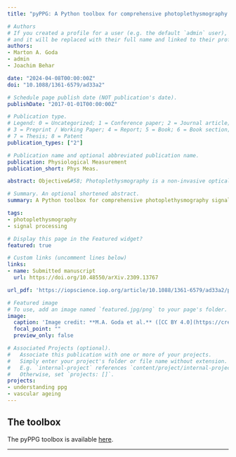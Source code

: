 ```yaml
---
title: "pyPPG: A Python toolbox for comprehensive photoplethysmography signal analysis"

# Authors
# If you created a profile for a user (e.g. the default `admin` user), write the username (folder name) here 
# and it will be replaced with their full name and linked to their profile.
authors:
- Marton A. Goda
- admin
- Joachim Behar

date: "2024-04-08T00:00:00Z"
doi: "10.1088/1361-6579/ad33a2"

# Schedule page publish date (NOT publication's date).
publishDate: "2017-01-01T00:00:00Z"

# Publication type.
# Legend: 0 = Uncategorized; 1 = Conference paper; 2 = Journal article;
# 3 = Preprint / Working Paper; 4 = Report; 5 = Book; 6 = Book section;
# 7 = Thesis; 8 = Patent
publication_types: ["2"]

# Publication name and optional abbreviated publication name.
publication: Physiological Measurement
publication_short: Phys Meas.

abstract: Objective&#58; Photoplethysmography is a non-invasive optical technique that measures changes in blood volume within tissues. It is commonly and being increasingly used for a variety of research and clinical applications to assess vascular dynamics and physiological parameters. Yet, contrary to heart rate variability measures, a field which has seen the development of stable standards and advanced toolboxes and software, no such standards and limited open tools exist for continuous photoplethysmogram (PPG) analysis. Consequently, the primary objective of this research was to identify, standardize, implement and validate key digital PPG biomarkers. Approach&#58; This work describes the creation of a standard Python toolbox, denoted pyPPG, for long-term continuous PPG time-series analysis and demonstrates the detection and computation of a high number of fiducial points and digital biomarkers using a standard fingerbased transmission pulse oximeter. Main results&#58; The improved PPG peak detector had an F1-score of 88.19&#37; for the state-of-the-art benchmark when evaluated on 2054 adult polysomnography recordings totaling over 91 million reference beats. The algorithm outperformed the open-source original Matlab implementation by approximately 5&#37; when benchmarked on a subset of 100 randomly selected MESA recordings. More than 3000 fiducial points were manually annotated by two annotators in order to validate the fiducial points detector. The detector consistently demonstrated high performance, with a mean absolute error of less than 10 ms for all fiducial points. Significance&#58; Based on these fiducial points, pyPPG engineered a set of 74 PPG biomarkers. Studying PPG time-series variability using pyPPG can enhance our understanding of the manifestations and etiology of diseases. This toolbox can also be used for biomarker engineering in training data-driven models. pyPPG is available on https://physiozoo.com/.

# Summary. An optional shortened abstract.
summary: A Python toolbox for comprehensive photoplethysmography signal analysis

tags:
- photoplethysmography
- signal processing

# Display this page in the Featured widget?
featured: true

# Custom links (uncomment lines below)
links:
- name: Submitted manuscript
  url: https://doi.org/10.48550/arXiv.2309.13767

url_pdf: 'https://iopscience.iop.org/article/10.1088/1361-6579/ad33a2/pdf'

# Featured image
# To use, add an image named `featured.jpg/png` to your page's folder. 
image:
  caption: 'Image credit: **M.A. Goda et al.** ([CC BY 4.0](https://creativecommons.org/licenses/by/4.0/))'
  focal_point: ""
  preview_only: false

# Associated Projects (optional).
#   Associate this publication with one or more of your projects.
#   Simply enter your project's folder or file name without extension.
#   E.g. `internal-project` references `content/project/internal-project/index.md`.
#   Otherwise, set `projects: []`.
projects:
- understanding ppg
- vascular ageing
---
```


## The toolbox

The pyPPG toolbox is available [here](https://pyppg.readthedocs.io/en/latest/).

---
